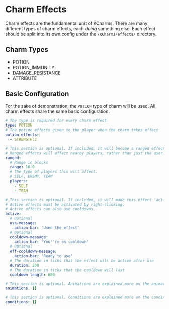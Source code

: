 # Charm Effects
Charm effects are the fundamental unit of KCharms.
There are many different types of charm effects, each _doing_ something else.
Each effect should be split into its own config under the `/KCharms/effects/` directory.

## Charm Types
* POTION
* POTION_IMMUNITY
* DAMAGE_RESISTANCE
* ATTRIBUTE

## Basic Configuration
For the sake of demonstration, the `POTION` type of charm will be used.
All charm effects share the same basic configuration.
```yaml
# The type is required for every charm effect
type: POTION
# The potion effects given to the player when the charm takes effect
potion-effects:
  - STRENGTH:2

# This section is optional. If included, it will become a ranged effect.
# Ranged effects will affect nearby players, rather than just the user.
ranged:
  # Range in blocks
  range: 16.0
  # The type of players this will affect.
  # SELF, ENEMY, TEAM
  players:
    - SELF
    - TEAM

# This section is optional. If included, it will make this effect 'active'.
# Active effects must be activated by right-clicking.
# Active effects can also use cooldowns.
active:
  # Optional
  use-message:
    action-bar: 'Used the effect'
  # Optional
  cooldown-message:
    action-bar: 'You''re on cooldown'
  # Optional
  off-cooldown-message:
    action-bar: 'Ready to use'
  # The duration in ticks that the effect will be active after use
  duration: 200
  # The duration in ticks that the cooldown will last
  cooldown-length: 600

# This section is optional. Animations are explained more on the animations page.
animations: {}

# This section is optional. Conditions are explained more on the conditions page.
conditions: {}
```